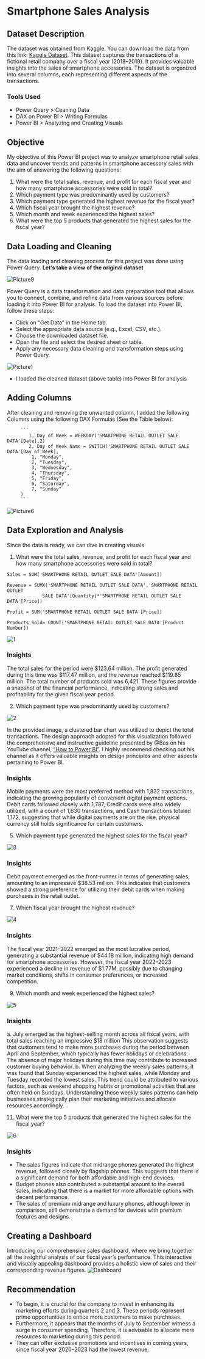 # Smartphone Sales Analysis
## Dataset Description
The dataset was obtained from Kaggle. You can download the data from this link: [Kaggle Dataset](https://www.kaggle.com/datasets/shubham2703/smartphone-retail-outlet-sales-data/data). This dataset captures the transactions of a fictional retail company over a fiscal year (2018–2019). It provides valuable insights into the sales of smartphone accessories. The dataset is organized into several columns, each representing different aspects of the transactions.
### Tools Used
- Power Query > Ceaning Data
- DAX on Power BI > Writing Formulas
- Power BI > Analyzing and Creating Visuals
## Objective
My objective of this Power BI project was to analyze smartphone retail sales data and uncover trends and patterns in smartphone accessory sales with the aim of answering the following questions:
1. What were the total sales, revenue, and profit for each fiscal year and how many smartphone accessories were sold in total?
2. Which payment type was predominantly used by customers?
3. Which payment type generated the highest revenue for the fiscal year?
4. Which fiscal year brought the highest revenue?
5. Which month and week experienced the highest sales?
6. What were the top 5 products that generated the highest sales for the fiscal year?
## Data Loading and Cleaning
The data loading and cleaning process for this project was done using Power Query. **Let’s take a view of the original dataset**

![Picture9](https://github.com/elizabethwanjiku703/Smartphone-Retail-Sales-Data-Analysis-Power-BI-/assets/66907478/a1675e5d-bddb-4635-979e-870fb4683113)

Power Query is a data transformation and data preparation tool that allows you to connect, combine, and refine data from various sources before loading it into Power BI for analysis.
To load the dataset into Power BI, follow these steps:
   - Click on “Get Data” in the Home tab.
   - Select the appropriate data source (e.g., Excel, CSV, etc.).
   - Choose the downloaded dataset file.
   - Open the file and select the desired sheet or table.
   - Apply any necessary data cleaning and transformation steps using Power Query.
     
![Picture1](https://github.com/elizabethwanjiku703/Smartphone-Retail-Sales-Data-Analysis-Power-BI-/assets/66907478/761ceffe-2f1e-476e-ac0a-a22ede822b95)

   - I loaded the cleaned dataset (above table) into Power BI for analysis
     
## Adding Columns
After cleaning and removing the unwanted column, I added the following Columns using the following DAX Formulas (See the Table below):
        
         ``` 
            1. Day of Week = WEEKDAY('SMARTPHONE RETAIL OUTLET SALE DATA'[Date],2)
            2. Day of Week Name = SWITCH('SMARTPHONE RETAIL OUTLET SALE DATA'[Day of Week],
             1, "Monday",
             2, "Tuesday",
             3, "Wednesday",
             4, "Thursday",
             5, "Friday",
             6, "Saturday",
             7, "Sunday"
         )
         ```
         
![Picture6](https://github.com/elizabethwanjiku703/Smartphone-Retail-Sales-Data-Analysis-Power-BI-/assets/66907478/f578aaa7-f45b-47f4-a577-d6e529fd398e)

## Data Exploration and Analysis

Since the data is ready, we can dive in creating visuals
   1. What were the total sales, revenue, and profit for each fiscal year and how many smartphone accessories were sold in total?
```
Sales = SUM('SMARTPHONE RETAIL OUTLET SALE DATA'[Amount])

Revenue = SUMX('SMARTPHONE RETAIL OUTLET SALE DATA','SMARTPHONE RETAIL OUTLET 
             SALE DATA'[Quantity]*'SMARTPHONE RETAIL OUTLET SALE DATA'[Price])

Profit = SUM('SMARTPHONE RETAIL OUTLET SALE DATA'[Price])

Products Sold= COUNT('SMARTPHONE RETAIL OUTLET SALE DATA'[Product Number])
```
![1](https://github.com/elizabethwanjiku703/Smartphone-Retail-Sales-Data-Analysis-Power-BI-/assets/66907478/0f55285f-ab28-4226-ba23-4de103d58eef)

### Insights
The total sales for the period were $123.64 million. The profit generated during this time was $117.47 million, and the revenue reached $119.85 million. The total number of products sold was 6,421. These figures provide a snapshot of the financial performance, indicating strong sales and profitability for the given fiscal year period.

   2. Which payment type was predominantly used by customers?
      
![2](https://github.com/elizabethwanjiku703/Smartphone-Retail-Sales-Data-Analysis-Power-BI-/assets/66907478/0b7f86de-c340-4364-954e-494a028facd4)

In the provided image, a clustered bar chart was utilized to depict the total transactions. The design approach adopted for this visualization followed the comprehensive and instructive guideline presented by @Bas on his YouTube channel, [“How to Power BI”](https://www.youtube.com/@HowtoPowerBI). I highly recommend checking out his channel as it offers valuable insights on design principles and other aspects pertaining to Power BI.

### Insights
Mobile payments were the most preferred method with 1,832 transactions, indicating the growing popularity of convenient digital payment options. Debit cards followed closely with 1,787, Credit cards were also widely utilized, with a count of 1,630 transactions, and Cash transactions totaled 1,172, suggesting that while digital payments are on the rise, physical currency still holds significance for certain customers.

   5. Which payment type generated the highest sales for the fiscal year?

![3](https://github.com/elizabethwanjiku703/Smartphone-Retail-Sales-Data-Analysis-Power-BI-/assets/66907478/a06d5b07-217b-4e8c-918a-10aead44d68a)

### Insights
Debit payment emerged as the front-runner in terms of generating sales, amounting to an impressive $38.53 million. This indicates that customers showed a strong preference for utilizing their debit cards when making purchases in the retail outlet.

   7. Which fiscal year brought the highest revenue?

![4](https://github.com/elizabethwanjiku703/Smartphone-Retail-Sales-Data-Analysis-Power-BI-/assets/66907478/96d996f6-7050-4101-81cf-7f27d41f2e48)

### Insights
The fiscal year 2021–2022 emerged as the most lucrative period, generating a substantial revenue of $44.18 million, indicating high demand for smartphone accessories. However, the fiscal year 2022–2023 experienced a decline in revenue of $1.77M, possibly due to changing market conditions, shifts in consumer preferences, or increased competition.

   9. Which month and week experienced the highest sales?

![5](https://github.com/elizabethwanjiku703/Smartphone-Retail-Sales-Data-Analysis-Power-BI-/assets/66907478/468e1cd0-be61-447a-a993-bc022c6ac3da)

### Insights
a. July emerged as the highest-selling month across all fiscal years, with total sales reaching an impressive $18 million This observation suggests that customers tend to make more purchases during the period between April and September, which typically has fewer holidays or celebrations. The absence of major holidays during this time may contribute to increased customer buying behavior.
b. When analyzing the weekly sales patterns, it was found that Sunday experienced the highest sales, while Monday and Tuesday recorded the lowest sales. This trend could be attributed to various factors, such as weekend shopping habits or promotional activities that are often held on Sundays. Understanding these weekly sales patterns can help businesses strategically plan their marketing initiatives and allocate resources accordingly.

   11. What were the top 5 products that generated the highest sales for the fiscal year?

![6](https://github.com/elizabethwanjiku703/Smartphone-Retail-Sales-Data-Analysis-Power-BI-/assets/66907478/c707472d-32af-4d9a-a7ba-6c528e9c2863)

### Insights
- The sales figures indicate that midrange phones generated the highest revenue, followed closely by flagship phones. This suggests that there is a significant demand for both affordable and high-end devices.
- Budget phones also contributed a substantial amount to the overall sales, indicating that there is a market for more affordable options with decent performance.
- The sales of premium midrange and luxury phones, although lower in comparison, still demonstrate a demand for devices with premium features and designs.
## Creating a Dashboard
Introducing our comprehensive sales dashboard, where we bring together all the insightful analysis of our fiscal year’s performance. This interactive and visually appealing dashboard provides a holistic view of sales and their corresponding revenue figures.
![Dashboard](https://github.com/elizabethwanjiku703/Smartphone-Retail-Sales-Data-Analysis-Power-BI-/assets/66907478/419f0e36-2bb0-4b6c-8d98-7b19c3002271)
## Recommendation
- To begin, it is crucial for the company to invest in enhancing its marketing efforts during quarters 2 and 3. These periods represent prime opportunities to entice more customers to make purchases.
- Furthermore, it appears that the months of July to September witness a surge in consumer spending. Therefore, it is advisable to allocate more resources to marketing during this period.
- They can offer exclusive promotions and incentives in coming years, since fiscal year 2020–2023 had the lowest revenue.





















